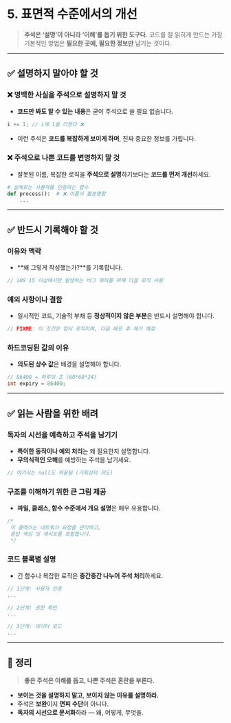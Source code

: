# 5. 표면적 수준에서의 개선

> **주석은 ‘설명’이 아니라 ‘이해’를 돕기 위한 도구다.**
> 코드를 잘 읽히게 만드는 가장 기본적인 방법은 **필요한 곳에, 필요한 정보만** 남기는 것이다.

---

## ✅ 설명하지 말아야 할 것

### ❌ 명백한 사실을 주석으로 설명하지 말 것

* **코드만 봐도 알 수 있는 내용**은 굳이 주석으로 쓸 필요 없습니다.

```c
i += 1; // i에 1을 더한다 ❌
```

* 이런 주석은 **코드를 복잡하게 보이게 하며**, 진짜 중요한 정보를 가립니다.

### ❌ 주석으로 나쁜 코드를 변명하지 말 것

* 잘못된 이름, 복잡한 로직을 **주석으로 설명**하기보다는 **코드를 먼저 개선**하세요.

```python
# 실제로는 사용자를 인증하는 함수
def process():  # ❌ 이름이 불분명함
    ...
```

---

## ✅ 반드시 기록해야 할 것

### 이유와 맥락

* \*\*왜 그렇게 작성했는가?\*\*를 기록합니다.

```swift
// iOS 15 이상에서만 발생하는 버그 회피를 위해 다음 로직 사용
```

### 예외 사항이나 결함

* 일시적인 코드, 기술적 부채 등 **정상적이지 않은 부분**은 반드시 설명해야 합니다.

```java
// FIXME: 이 조건은 임시 로직이며, 다음 배포 후 제거 예정
```

### 하드코딩된 값의 이유

* **의도된 상수 값**은 배경을 설명해야 합니다.

```c
// 86400 = 하루의 초 (60*60*24)
int expiry = 86400;
```

---

## ✅ 읽는 사람을 위한 배려

### 독자의 시선을 예측하고 주석을 남기기

* **특이한 동작이나 예외 처리**는 왜 필요한지 설명합니다.
* **무의식적인 오해**를 예방하는 주석을 남기세요.

```javascript
// 여기서는 null도 허용됨 (기획상의 의도)
```

### 구조를 이해하기 위한 큰 그림 제공

* **파일, 클래스, 함수 수준에서 개요 설명**은 매우 유용합니다.

```swift
/*
 이 클래스는 네트워크 요청을 관리하고,
 응답 캐싱 및 재시도를 포함합니다.
 */
```

### 코드 블록별 설명

* 긴 함수나 복잡한 로직은 **중간중간 나누어 주석 처리**하세요.

```swift
// 1단계: 사용자 인증
...

// 2단계: 권한 확인
...

// 3단계: 데이터 로드
...
```

---

## 📌 정리

> **좋은 주석은 이해를 돕고, 나쁜 주석은 혼란을 부른다.**

* **보이는 것을 설명하지 말고**, **보이지 않는 이유를 설명하라.**
* 주석은 **보완**이지 **면피 수단**이 아니다.
* **독자의 시선으로 문서화**하라 — 왜, 어떻게, 무엇을.

